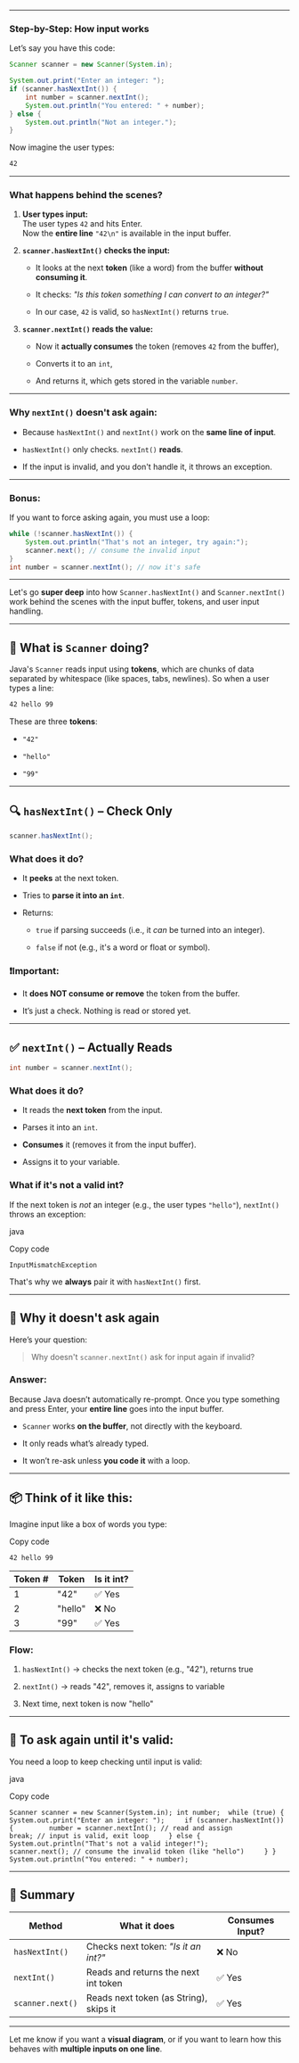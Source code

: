 
---

### **Step-by-Step: How input works**

Let’s say you have this code:

```java
Scanner scanner = new Scanner(System.in);

System.out.print("Enter an integer: ");
if (scanner.hasNextInt()) {
    int number = scanner.nextInt();
    System.out.println("You entered: " + number);
} else {
    System.out.println("Not an integer.");
}
```

Now imagine the user types:

```sh
42
```

---

### **What happens behind the scenes?**

1. **User types input:**  
    The user types `42` and hits Enter.  
    Now the **entire line** `"42\n"` is available in the input buffer.
    
2. **`scanner.hasNextInt()` checks the input:**
    
    - It looks at the next **token** (like a word) from the buffer **without consuming it**.
        
    - It checks: _"Is this token something I can convert to an integer?"_
        
    - In our case, `42` is valid, so `hasNextInt()` returns `true`.
        
3. **`scanner.nextInt()` reads the value:**
    
    - Now it **actually consumes** the token (removes `42` from the buffer),
        
    - Converts it to an `int`,
        
    - And returns it, which gets stored in the variable `number`.
        

---

### **Why `nextInt()` doesn't ask again:**

- Because `hasNextInt()` and `nextInt()` work on the **same line of input**.
    
- `hasNextInt()` only checks. `nextInt()` **reads**.
    
- If the input is invalid, and you don't handle it, it throws an exception.
    

---

### Bonus:

If you want to force asking again, you must use a loop:

```java
while (!scanner.hasNextInt()) {
    System.out.println("That's not an integer, try again:");
    scanner.next(); // consume the invalid input
}
int number = scanner.nextInt(); // now it's safe
```

---

Let's go **super deep** into how `Scanner.hasNextInt()` and `Scanner.nextInt()` work behind the scenes with the input buffer, tokens, and user input handling.

---

## 🧠 What is `Scanner` doing?

Java's `Scanner` reads input using **tokens**, which are chunks of data separated by whitespace (like spaces, tabs, newlines). So when a user types a line:

```sh
42 hello 99
```

These are three **tokens**:

- `"42"`
    
- `"hello"`
    
- `"99"`
    

---

## 🔍 `hasNextInt()` – Check Only

```java
scanner.hasNextInt();
```

### What does it do?

- It **peeks** at the next token.
    
- Tries to **parse it into an `int`**.
    
- Returns:
    
    - `true` if parsing succeeds (i.e., it _can_ be turned into an integer).
        
    - `false` if not (e.g., it's a word or float or symbol).
        

### ❗Important:

- It **does NOT consume or remove** the token from the buffer.
    
- It’s just a check. Nothing is read or stored yet.
    

---

## ✅ `nextInt()` – Actually Reads

```java
int number = scanner.nextInt();
```

### What does it do?

- It reads the **next token** from the input.
    
- Parses it into an `int`.
    
- **Consumes** it (removes it from the input buffer).
    
- Assigns it to your variable.
    

### What if it's not a valid int?

If the next token is _not_ an integer (e.g., the user types `"hello"`), `nextInt()` throws an exception:

java

Copy code

`InputMismatchException`

That's why we **always** pair it with `hasNextInt()` first.

---

## 🔁 Why it doesn't ask again

Here’s your question:

> Why doesn't `scanner.nextInt()` ask for input again if invalid?

### Answer:

Because Java doesn’t automatically re-prompt. Once you type something and press Enter, your **entire line** goes into the input buffer.

- `Scanner` works **on the buffer**, not directly with the keyboard.
    
- It only reads what’s already typed.
    
- It won’t re-ask unless **you code it** with a loop.
    

---

## 📦 Think of it like this:

Imagine input like a box of words you type:

Copy code

`42 hello 99`

|Token #|Token|Is it int?|
|---|---|---|
|1|"42"|✅ Yes|
|2|"hello"|❌ No|
|3|"99"|✅ Yes|

### Flow:

1. `hasNextInt()` → checks the next token (e.g., "42"), returns true
    
2. `nextInt()` → reads "42", removes it, assigns to variable
    
3. Next time, next token is now "hello"
    

---

## 🔁 To ask again until it's valid:

You need a loop to keep checking until input is valid:

java

Copy code

`Scanner scanner = new Scanner(System.in); int number;  while (true) {     System.out.print("Enter an integer: ");     if (scanner.hasNextInt()) {         number = scanner.nextInt(); // read and assign         break; // input is valid, exit loop     } else {         System.out.println("That's not a valid integer!");         scanner.next(); // consume the invalid token (like "hello")     } } System.out.println("You entered: " + number);`

---

## 🎯 Summary

|Method|What it does|Consumes Input?|
|---|---|---|
|`hasNextInt()`|Checks next token: _"Is it an int?"_|❌ No|
|`nextInt()`|Reads and returns the next int token|✅ Yes|
|`scanner.next()`|Reads next token (as String), skips it|✅ Yes|

---

Let me know if you want a **visual diagram**, or if you want to learn how this behaves with **multiple inputs on one line**.